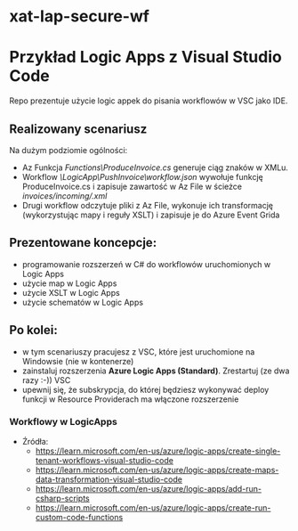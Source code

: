 # xat-lap-secure-wf
# Przykład Logic Apps z Visual Studio Code
Repo prezentuje użycie logic appek do pisania workflowów w VSC jako IDE. 

## Realizowany scenariusz
Na dużym podziomie ogólności:
- Az Funkcja <i>Functions\ProduceInvoice.cs</i> generuje ciąg znaków w XMLu.
- Workflow <i>\LogicApp\PushInvoice\workflow.json</i> wywołuje funkcję ProduceInvoice.cs i zapisuje zawartość w Az File w ścieżce <i>invoices/incoming/.xml</i>
- Drugi workflow odczytuje pliki z Az File, wykonuje ich transformację (wykorzystując mapy i reguły XSLT) 
i zapisuje je do Azure Event Grida

## Prezentowane koncepcje:
- programowanie rozszerzeń w C# do workflowów uruchomionych w Logic Apps
- użycie map w Logic Apps
- użycie XSLT w Logic Apps
- użycie schematów w Logic Apps

## Po kolei:
- w tym scenariuszy pracujesz z VSC, które jest uruchomione na Windowsie (nie w kontenerze)
- zainstaluj rozszerzenia <b>Azure Logic Apps (Standard)</b>. Zrestartuj (ze dwa razy :-)) VSC
- upewnij się, że subskrypcja, do której będziesz wykonywać deploy funkcji w Resource Providerach ma włączone rozszerzenie 

### Workflowy w LogicApps
- Źródła:
    - https://learn.microsoft.com/en-us/azure/logic-apps/create-single-tenant-workflows-visual-studio-code
    - https://learn.microsoft.com/en-us/azure/logic-apps/create-maps-data-transformation-visual-studio-code
    - https://learn.microsoft.com/en-us/azure/logic-apps/add-run-csharp-scripts
    - https://learn.microsoft.com/en-us/azure/logic-apps/create-run-custom-code-functions
